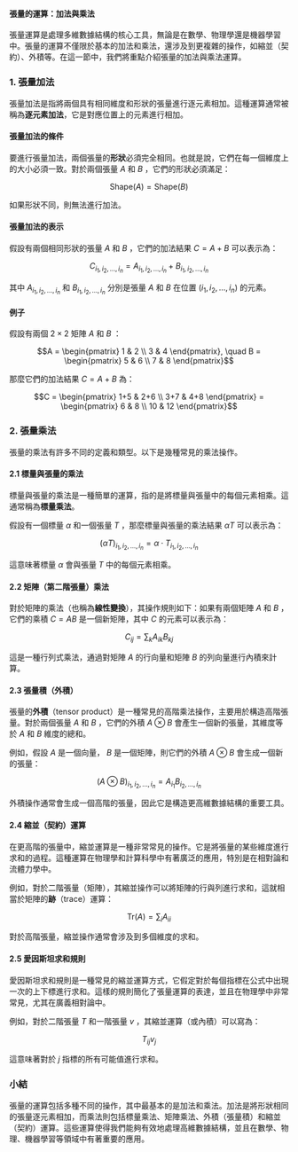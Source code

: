 #### 張量的運算：加法與乘法

張量運算是處理多維數據結構的核心工具，無論是在數學、物理學還是機器學習中。張量的運算不僅限於基本的加法和乘法，還涉及到更複雜的操作，如縮並（契約）、外積等。在這一節中，我們將重點介紹張量的加法與乘法運算。

### 1. **張量加法**
張量加法是指將兩個具有相同維度和形狀的張量進行逐元素相加。這種運算通常被稱為**逐元素加法**，它是對應位置上的元素進行相加。

#### 張量加法的條件
要進行張量加法，兩個張量的**形狀**必須完全相同。也就是說，它們在每一個維度上的大小必須一致。對於兩個張量  $`A`$  和  $`B`$ ，它們的形狀必須滿足：

```math
\text{Shape}(A) = \text{Shape}(B)
```

如果形狀不同，則無法進行加法。

#### 張量加法的表示
假設有兩個相同形狀的張量  $`A`$  和  $`B`$ ，它們的加法結果  $`C = A + B`$  可以表示為：

```math
C_{i_1, i_2, \dots, i_n} = A_{i_1, i_2, \dots, i_n} + B_{i_1, i_2, \dots, i_n}
```

其中  $`A_{i_1, i_2, \dots, i_n}`$  和  $`B_{i_1, i_2, \dots, i_n}`$  分別是張量  $`A`$  和  $`B`$  在位置  $`(i_1, i_2, \dots, i_n)`$  的元素。

#### 例子
假設有兩個  $`2 \times 2`$  矩陣  $`A`$  和  $`B`$ ：

```math
A = \begin{pmatrix} 1 & 2 \\ 3 & 4 \end{pmatrix}, \quad B = \begin{pmatrix} 5 & 6 \\ 7 & 8 \end{pmatrix}
```

那麼它們的加法結果  $`C = A + B`$  為：

```math
C = \begin{pmatrix} 1+5 & 2+6 \\ 3+7 & 4+8 \end{pmatrix} = \begin{pmatrix} 6 & 8 \\ 10 & 12 \end{pmatrix}
```


### 2. **張量乘法**
張量的乘法有許多不同的定義和類型。以下是幾種常見的乘法操作。

#### 2.1 **標量與張量的乘法**
標量與張量的乘法是一種簡單的運算，指的是將標量與張量中的每個元素相乘。這通常稱為**標量乘法**。

假設有一個標量  $`\alpha`$  和一個張量  $`T`$ ，那麼標量與張量的乘法結果  $`\alpha T`$  可以表示為：

```math
(\alpha T)_{i_1, i_2, \dots, i_n} = \alpha \cdot T_{i_1, i_2, \dots, i_n}
```

這意味著標量  $`\alpha`$  會與張量  $`T`$  中的每個元素相乘。

#### 2.2 **矩陣（第二階張量）乘法**
對於矩陣的乘法（也稱為**線性變換**），其操作規則如下：如果有兩個矩陣  $`A`$  和  $`B`$ ，它們的乘積  $`C = AB`$  是一個新矩陣，其中  $`C`$  的元素可以表示為：

```math
C_{ij} = \sum_k A_{ik} B_{kj}
```

這是一種行列式乘法，通過對矩陣  $`A`$  的行向量和矩陣  $`B`$  的列向量進行內積來計算。

#### 2.3 **張量積（外積）**
張量的**外積**（tensor product）是一種常見的高階乘法操作，主要用於構造高階張量。對於兩個張量  $`A`$  和  $`B`$ ，它們的外積  $`A \otimes B`$  會產生一個新的張量，其維度等於  $`A`$  和  $`B`$  維度的總和。

例如，假設  $`A`$  是一個向量， $`B`$  是一個矩陣，則它們的外積  $`A \otimes B`$  會生成一個新的張量：

```math
(A \otimes B)_{i_1, i_2, \dots, i_n} = A_{i_1} B_{i_2, \dots, i_n}
```

外積操作通常會生成一個高階的張量，因此它是構造更高維數據結構的重要工具。

#### 2.4 **縮並（契約）運算**
在更高階的張量中，縮並運算是一種非常常見的操作。它是將張量的某些維度進行求和的過程。這種運算在物理學和計算科學中有著廣泛的應用，特別是在相對論和流體力學中。

例如，對於二階張量（矩陣），其縮並操作可以將矩陣的行與列進行求和，這就相當於矩陣的**跡**（trace）運算：

```math
\text{Tr}(A) = \sum_i A_{ii}
```

對於高階張量，縮並操作通常會涉及到多個維度的求和。

#### 2.5 **愛因斯坦求和規則**
愛因斯坦求和規則是一種常見的縮並運算方式，它假定對於每個指標在公式中出現一次的上下標進行求和。這樣的規則簡化了張量運算的表達，並且在物理學中非常常見，尤其在廣義相對論中。

例如，對於二階張量  $`T`$  和一階張量  $`v`$ ，其縮並運算（或內積）可以寫為：

```math
T_{ij} v_j
```

這意味著對於  $`j`$  指標的所有可能值進行求和。

### 小結
張量的運算包括多種不同的操作，其中最基本的是加法和乘法。加法是將形狀相同的張量逐元素相加，而乘法則包括標量乘法、矩陣乘法、外積（張量積）和縮並（契約）運算。這些運算使得我們能夠有效地處理高維數據結構，並且在數學、物理、機器學習等領域中有著重要的應用。